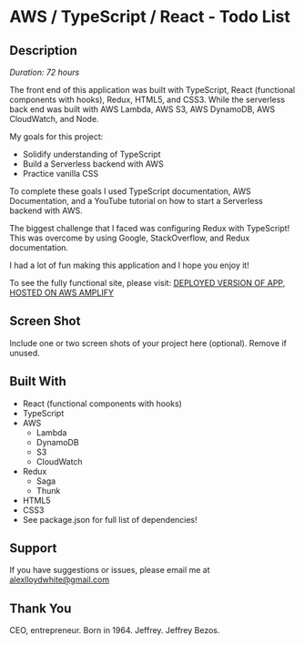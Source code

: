 # AWS / TypeScript / React - Todo List

## Description

_Duration: 72 hours_

The front end of this application was built with TypeScript, React (functional components with hooks), Redux, HTML5, and CSS3. While the serverless back end was built with AWS Lambda, AWS S3, AWS DynamoDB, AWS CloudWatch, and Node.

My goals for this project: 
- Solidify understanding of TypeScript 
- Build a Serverless backend with AWS 
- Practice vanilla CSS

To complete these goals I used TypeScript documentation, AWS Documentation, and a YouTube tutorial on how to start a Serverless backend with AWS.

The biggest challenge that I faced was configuring Redux with TypeScript! This was overcome by using Google, StackOverflow, and Redux documentation.

I had a lot of fun making this application and I hope you enjoy it!

To see the fully functional site, please visit: [DEPLOYED VERSION OF APP, HOSTED ON AWS AMPLIFY](https://main.d2jlzfmw2fqzuz.amplifyapp.com/)

## Screen Shot

Include one or two screen shots of your project here (optional). Remove if unused.

## Built With

- React (functional components with hooks)
- TypeScript
- AWS
  - Lambda
  - DynamoDB
  - S3
  - CloudWatch
- Redux
  - Saga
  - Thunk
- HTML5
- CSS3
- See package.json for full list of dependencies!

## Support

If you have suggestions or issues, please email me at [alexlloydwhite@gmail.com](www.google.com)

## Thank You

CEO, entrepreneur.
Born in 1964.
Jeffrey.
Jeffrey Bezos.
